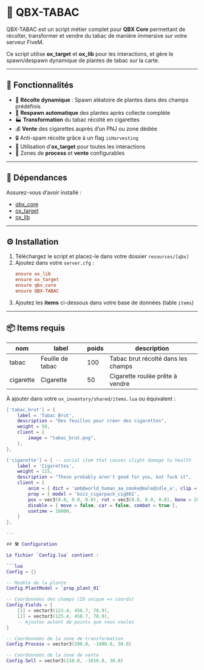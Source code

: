 # 🌿 QBX-TABAC

QBX-TABAC est un script métier complet pour **QBX Core** permettant de récolter, transformer et vendre du tabac de manière immersive sur votre serveur FiveM.

Ce script utilise **ox_target** et **ox_lib** pour les interactions, et gère le spawn/despawn dynamique de plantes de tabac sur la carte.

---

## 📌 Fonctionnalités

- 🌱 **Récolte dynamique** : Spawn aléatoire de plantes dans des champs prédéfinis  
- 🔄 **Respawn automatique** des plantes après collecte complète  
- 🏭 **Transformation** du tabac récolté en cigarettes  
- 💰 **Vente** des cigarettes auprès d’un PNJ ou zone dédiée  
- 🔒 Anti-spam récolte grâce à un flag `isHarvesting`  
- 🎯 Utilisation d’**ox_target** pour toutes les interactions  
- 📍 Zones de **process** et **vente** configurables  

---

## 📂 Dépendances

Assurez-vous d’avoir installé :

- [qbx_core](https://github.com/Qbox-project/qbx_core)
- [ox_target](https://github.com/overextended/ox_target)
- [ox_lib](https://github.com/overextended/ox_lib)

---

## ⚙️ Installation

1. Téléchargez le script et placez-le dans votre dossier `resources/[qbx]`
2. Ajoutez dans votre `server.cfg` :
    ```cfg
    ensure ox_lib
    ensure ox_target
    ensure qbx_core
    ensure QBX-TABAC
    ```
3. Ajoutez les **items** ci-dessous dans votre base de données (table `items`)

---

## 📦 Items requis

| nom           | label         | poids | description                   |
|---------------|--------------|-------|--------------------------------|
| tabac         | Feuille de tabac | 100   | Tabac brut récolté dans les champs |
| cigarette     | Cigarette     | 50    | Cigarette roulée prête à vendre |


À ajouter dans votre `ox_inventory/shared/items.lua` ou équivalent :

```lua
['tabac_brut'] = {
    label = 'Tabac Brut',
    description = "Des feuilles pour créer des cigarettes",
    weight = 50,
    client = {
        image = "tabac_brut.png",
    },
},

['cigarette'] = { -- social item that causes slight damage to health
    label = 'Cigarettes',
    weight = 115,
    description = "These probably aren't good for you, but fuck it",
    client = {
        anim = { dict = 'amb@world_human_aa_smoke@male@idle_a', clip = 'idle_c', flag = 49 },
        prop = { model = 'bzzz_cigarpack_cig002', 
        pos = vec3(0.0, 0.0, 0.0), rot = vec3(0.0, 0.0, 0.0), bone = 28422 },
        disable = { move = false, car = false, combat = true },
        usetime = 16000,
    }
},

---

## 🛠️ Configuration

Le fichier `Config.lua` contient :

```lua
Config = {}

-- Modèle de la plante
Config.PlantModel = `prop_plant_01`

-- Coordonnées des champs (ID unique => coords)
Config.Fields = {
    [1] = vector3(123.4, 456.7, 78.9),
    [2] = vector3(125.4, 458.7, 78.9),
    -- Ajoutez autant de points que vous voulez
}

-- Coordonnées de la zone de transformation
Config.Process = vector3(200.0, -1000.0, 30.0)

-- Coordonnées de la zone de vente
Config.Sell = vector3(210.0, -1010.0, 30.0)
